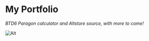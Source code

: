 # My Portfolio

_BTD6 Paragon calculator and Altstore source, with more to come!_

![Alt](https://repobeats.axiom.co/api/embed/eb9c650cc72a047b45e3f5b94ec71e34748b4843.svg "Repobeats analytics image")